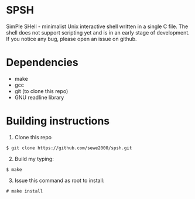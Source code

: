 # SPSH
SimPle SHell - minimalist Unix interactive shell written in a single C file. The shell does not support scripting yet and is in an early stage of development.
If you notice any bug, please open an issue on github. 

# Dependencies
+ make
+ gcc
+ git (to clone this repo)
+ GNU readline library 

# Building instructions

1. Clone this repo
``` 
$ git clone https://github.com/sewe2000/spsh.git
```
2. Build my typing:
``` 
$ make
```
3. Issue this command as root to install:
```
# make install
```



